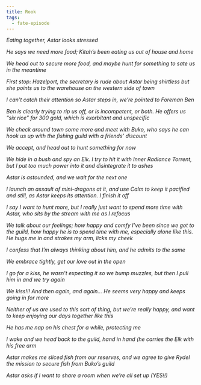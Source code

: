 ```yaml
---
title: Rook
tags:
  - fate-episode
---
```

*Eating together, Astar looks stressed*

*He says we need more food; Kitah’s been eating us out of house and home*

*We head out to secure more food, and maybe hunt for something to sate us in the meantime*

*First stop: Hazelport, the secretary is rude about Astar being shirtless but she points us to the warehouse on the western side of town*

*I can’t catch their attention so Astar steps in, we’re pointed to Foreman Ben*

*Ben is clearly trying to rip us off, or is incompetent, or both. He offers us “six rice” for 300 gold, which is exorbitant and unspecific*

*We check around town some more and meet with Buko, who says he can hook us up with the fishing guild with a friends’ discount*

*We accept, and head out to hunt something for now*

*We hide in a bush and spy an Elk. I try to hit it with Inner Radiance Torrent, but I put too much power into it and disintegrate it to ashes*

*Astar is astounded, and we wait for the next one*

*I launch an assault of mini-dragons at it, and use Calm to keep it pacified and still, as Astar keeps its attention. I finish it off*

*I say I want to hunt more, but I really just want to spend more time with Astar, who sits by the stream with me as I refocus*

*We talk about our feelings; how happy and comfy I’ve been since we got to the guild, how happy he is to spend time with me, especially alone like this. He hugs me in and strokes my arm, licks my cheek*

*I confess that I’m always thinking about him, and he admits to the same*

*We embrace tightly, get our love out in the open*

*I go for a kiss, he wasn’t expecting it so we bump muzzles, but then I pull him in and we try again*

*We kiss!!! And then again, and again… He seems very happy and keeps going in for more*

*Neither of us are used to this sort of thing, but we’re really happy, and want to keep enjoying our days together like this*

*He has me nap on his chest for a while, protecting me*

*I wake and we head back to the guild, hand in hand (he carries the Elk with his free arm*

*Astar makes me sliced fish from our reserves, and we agree to give Rydel the mission to secure fish from Buko’s guild*

*Astar asks if I want to share a room when we’re all set up (YES!!)*